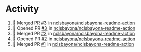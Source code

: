 # Activity
<!--START_SECTION:activity-->
1. 🎉 Merged PR [#3](https://github.com/nclsbayona/nclsbayona-readme-action/pull/3) in [nclsbayona/nclsbayona-readme-action](https://github.com/nclsbayona/nclsbayona-readme-action)
2. 💪 Opened PR [#3](https://github.com/nclsbayona/nclsbayona-readme-action/pull/3) in [nclsbayona/nclsbayona-readme-action](https://github.com/nclsbayona/nclsbayona-readme-action)
3. 🎉 Merged PR [#2](https://github.com/nclsbayona/nclsbayona-readme-action/pull/2) in [nclsbayona/nclsbayona-readme-action](https://github.com/nclsbayona/nclsbayona-readme-action)
4. 💪 Opened PR [#2](https://github.com/nclsbayona/nclsbayona-readme-action/pull/2) in [nclsbayona/nclsbayona-readme-action](https://github.com/nclsbayona/nclsbayona-readme-action)
5. 🎉 Merged PR [#1](https://github.com/nclsbayona/nclsbayona-readme-action/pull/1) in [nclsbayona/nclsbayona-readme-action](https://github.com/nclsbayona/nclsbayona-readme-action)
<!--END_SECTION:activity-->
